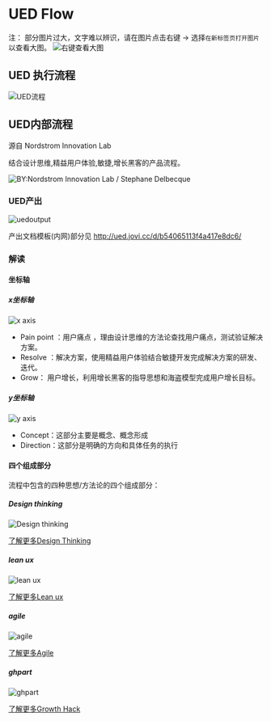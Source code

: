 # UED Flow

注： 部分图片过大，文字难以辨识，请在图片点击右键 → 选择`在新标签页打开图片` 以查看大图。
![右键查看大图](https://guidelines.cc/assets/imgs/2019-05-09_14-10-01.png)

## UED 执行流程

![UED流程](https://guidelines.cc/assets/imgs/UEDflow.png)

## UED内部流程

源自 Nordstrom Innovation Lab

结合设计思维,精益用户体验,敏捷,增长黑客的产品流程。

![BY:Nordstrom Innovation Lab / Stephane Delbecque](https://guidelines.cc/assets/imgs/Page6-300dpi.png)

### UED产出

![uedoutput](https://guidelines.cc/assets/imgs/uedoutput.png)

产出文档模板(内网)部分见 <http://ued.jovi.cc/d/b54065113f4a417e8dc6/>

### 解读

#### 坐标轴

##### x坐标轴

![x axis](https://guidelines.cc/assets/imgs/x-axis.png)

- Pain point ：用户痛点 ，理由设计思维的方法论查找用户痛点，测试验证解决方案。
- Resolve ：解决方案，使用精益用户体验结合敏捷开发完成解决方案的研发、迭代。
- Grow： 用户增长，利用增长黑客的指导思想和海盗模型完成用户增长目标。

##### y坐标轴

![y axis](https://guidelines.cc/assets/imgs/y-axis.png)

- Concept：这部分主要是概念、概念形成
- Direction：这部分是明确的方向和具体任务的执行

#### 四个组成部分

流程中包含的四种思想/方法论的四个组成部分：

##### Design thinking

![Design thinking](https://guidelines.cc/assets/imgs/dtpart.png)

[了解更多Design Thinking ](content/flow/designThinking.md)

##### lean ux

![lean ux](https://guidelines.cc/assets/imgs/leanuxpart.png)

[了解更多Lean ux](content/flow/leanUx.md)

##### agile

![agile](https://guidelines.cc/assets/imgs/agilepart.png)

[了解更多Agile](content/flow/Agile.md)

##### ghpart

![ghpart](https://guidelines.cc/assets/imgs/ghpart.png)

[了解更多Growth Hack](content/flow/growthHack.md)

<!-- #### 旧流程

![研发流程](https://guidelines.cc/assets/imgs/oldFlow.png) -->

<!-- [^1]: 设计思维是一种来自来自于斯坦福大学 d·school 的方法论，用于为寻求未来改进结果的问题或事件提供实用和富有创造性的解决方案，是一种基于解决方案的解决问题的设计方法。1991年的时候，David Kelley创立了IDEO（后来也是他创立了D.School)，现今全球最大的设计咨询机构之一。

[^2]: Eric借鉴精益制造的理念，并将其引入产品设计过程当中，与敏捷开发有诸多不同点。“精益用户体验”是从设计师的角度去反思和优化设计过程。

[^3]: 敏捷软件开发（或称快速程序开发RAD）描述了一套软件开发的价值和原则，在这些开发中，需求和解决方案皆通过自组织跨功能团队达成。敏捷软件开发主张适度的项目、进化开发、提前交付与持续改进，并且鼓励快速与灵活的面对开发与变更。这些原则支持许多软件开发方法的定义和持续进化。

[^4]: **成长骇客**（英语：Growth hacker），又译**增长黑客**、**营运成长骇客**、**流量成长骇客**，使用Growth hacking技巧，来进行市场营销。常在新创公司使用，使用创新思维、批判性思考与统计手法，达成增加公司产品销售，与增加顾客的目标。 -->